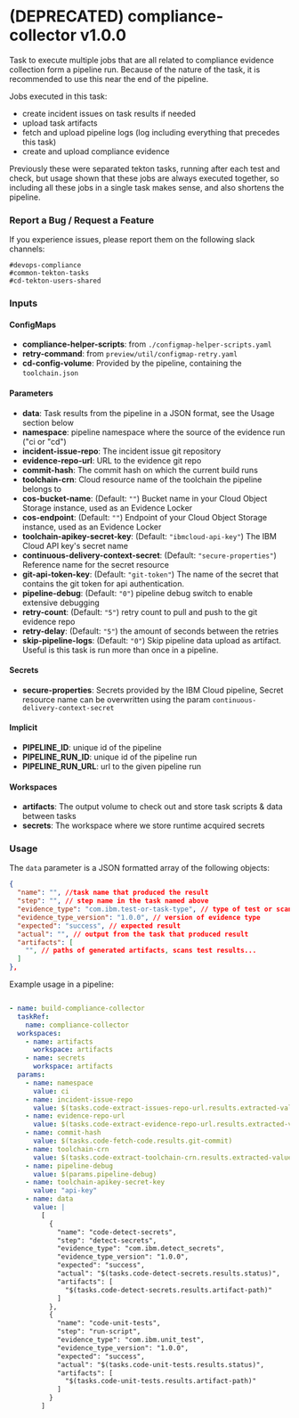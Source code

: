 # (DEPRECATED) compliance-collector v1.0.0

Task to execute multiple jobs that are all related to compliance evidence collection form a pipeline run.
Because of the nature of the task, it is recommended to use this near the end of the pipeline.

Jobs executed in this task:

- create incident issues on task results if needed
- upload task artifacts
- fetch and upload pipeline logs (log including everything that precedes this task)
- create and upload compliance evidence

Previously these were separated tekton tasks, running after each test and check, but usage shown that these jobs are always executed together, so including all these jobs in a single task makes sense, and also shortens the pipeline.

### Report a Bug / Request a Feature

If you experience issues, please report them on the following slack channels:
```
#devops-compliance
#common-tekton-tasks
#cd-tekton-users-shared
```

### Inputs

#### ConfigMaps

- **compliance-helper-scripts**: from `./configmap-helper-scripts.yaml`
- **retry-command**: from `preview/util/configmap-retry.yaml`
- **cd-config-volume**: Provided by the pipeline, containing the `toolchain.json`

#### Parameters

- **data**: Task results from the pipeline in a JSON format, see the Usage section below
- **namespace**: pipeline namespace where the source of the evidence run ("ci or "cd")
- **incident-issue-repo**: The incident issue git repository
- **evidence-repo-url**: URL to the evidence git repo
- **commit-hash**: The commit hash on which the current build runs
- **toolchain-crn**: Cloud resource name of the toolchain the pipeline belongs to
- **cos-bucket-name**: (Default: `""`) Bucket name in your Cloud Object Storage instance, used as an Evidence Locker
- **cos-endpoint**: (Default: `""`) Endpoint of your Cloud Object Storage instance, used as an Evidence Locker
- **toolchain-apikey-secret-key**: (Default: `"ibmcloud-api-key"`) The IBM Cloud API key's secret name
- **continuous-delivery-context-secret**: (Default: `"secure-properties"`) Reference name for the secret resource
- **git-api-token-key**: (Default: `"git-token"`) The name of the secret that contains the git token for api authentication.
- **pipeline-debug**: (Default: `"0"`) pipeline debug switch to enable extensive debugging
- **retry-count**: (Default: `"5"`) retry count to pull and push to the git evidence repo
- **retry-delay**: (Default: `"5"`) the amount of seconds between the retries
- **skip-pipeline-logs**: (Default: `"0"`) Skip pipeline data upload as artifact. Useful is this task is run more than once in a pipeline.

#### Secrets

- **secure-properties**: Secrets provided by the IBM Cloud pipeline, Secret resource name can be overwritten using the param `continuous-delivery-context-secret`

#### Implicit

 - **PIPELINE_ID**: unique id of the pipeline
 - **PIPELINE_RUN_ID**: unique id of the pipeline run
 - **PIPELINE_RUN_URL**: url to the given pipeline run

#### Workspaces

- **artifacts**: The output volume to check out and store task scripts & data between tasks
- **secrets**: The workspace where we store runtime acquired secrets

### Usage

The `data` parameter is a JSON formatted array of the following objects:

```json
{
  "name": "", //task name that produced the result
  "step": "", // step name in the task named above
  "evidence_type": "com.ibm.test-or-task-type", // type of test or scan that will appear in compliance reports
  "evidence_type_version": "1.0.0", // version of evidence type
  "expected": "success", // expected result
  "actual": "", // output from the task that produced result
  "artifacts": [
    "", // paths of generated artifacts, scans test results...
  ]
},
```

Example usage in a pipeline:

```yaml

- name: build-compliance-collector
  taskRef:
    name: compliance-collector
  workspaces:
    - name: artifacts
      workspace: artifacts
    - name: secrets
      workspace: artifacts
  params:
    - name: namespace
      value: ci
    - name: incident-issue-repo
      value: $(tasks.code-extract-issues-repo-url.results.extracted-value)
    - name: evidence-repo-url
      value: $(tasks.code-extract-evidence-repo-url.results.extracted-value)
    - name: commit-hash
      value: $(tasks.code-fetch-code.results.git-commit)
    - name: toolchain-crn
      value: $(tasks.code-extract-toolchain-crn.results.extracted-value)
    - name: pipeline-debug
      value: $(params.pipeline-debug)
    - name: toolchain-apikey-secret-key
      value: "api-key"
    - name: data
      value: |
        [
          {
            "name": "code-detect-secrets",
            "step": "detect-secrets",
            "evidence_type": "com.ibm.detect_secrets",
            "evidence_type_version": "1.0.0",
            "expected": "success",
            "actual": "$(tasks.code-detect-secrets.results.status)",
            "artifacts": [
              "$(tasks.code-detect-secrets.results.artifact-path)"
            ]
          },
          {
            "name": "code-unit-tests",
            "step": "run-script",
            "evidence_type": "com.ibm.unit_test",
            "evidence_type_version": "1.0.0",
            "expected": "success",
            "actual": "$(tasks.code-unit-tests.results.status)",
            "artifacts": [
              "$(tasks.code-unit-tests.results.artifact-path)"
            ]
          }
        ]

```


